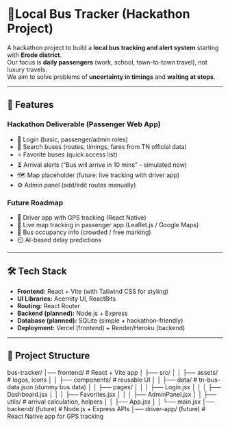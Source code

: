 # 🚌Local Bus Tracker (Hackathon Project)

A hackathon project to build a **local bus tracking and alert system** starting with **Erode district**.  
Our focus is **daily passengers** (work, school, town-to-town travel), not luxury travels.  
We aim to solve problems of **uncertainty in timings** and **waiting at stops**.

---

## 🚀 Features
### Hackathon Deliverable (Passenger Web App)
- 🔑 Login (basic, passenger/admin roles)
- 🚌 Search buses (routes, timings, fares from TN official data)
- ⭐ Favorite buses (quick access list)
- ⏳ Arrival alerts (“Bus will arrive in 10 mins” – simulated now)
- 🗺️ Map placeholder (future: live tracking with driver app)
- ⚙️ Admin panel (add/edit routes manually)

### Future Roadmap
- 📱 Driver app with GPS tracking (React Native)
- 📍 Live map tracking in passenger app (Leaflet.js / Google Maps)
- 👥 Bus occupancy info (crowded / free marking)
- ⏲️ AI-based delay predictions

---

## 🛠️ Tech Stack
- **Frontend:** React + Vite (with Tailwind CSS for styling)
- **UI Libraries:** Acernity UI, ReactBits
- **Routing:** React Router
- **Backend (planned):** Node.js + Express
- **Database (planned):** SQLite (simple + hackathon-friendly)
- **Deployment:** Vercel (frontend) + Render/Heroku (backend)

---

## 📂 Project Structure
bus-tracker/
│── frontend/ # React + Vite app
│ ├── src/
│ │ ├── assets/ # logos, icons
│ │ ├── components/ # reusable UI
│ │ ├── data/ # tn-bus-data.json (dummy bus data)
│ │ ├── pages/
│ │ │ ├── Login.jsx
│ │ │ ├── Dashboard.jsx
│ │ │ ├── Favorites.jsx
│ │ │ ├── AdminPanel.jsx
│ │ ├── utils/ # arrival calculation, helpers
│ │ ├── App.jsx
│ │ └── main.jsx
│── backend/ (future) # Node.js + Express APIs
│── driver-app/ (future) # React Native app for GPS tracking
